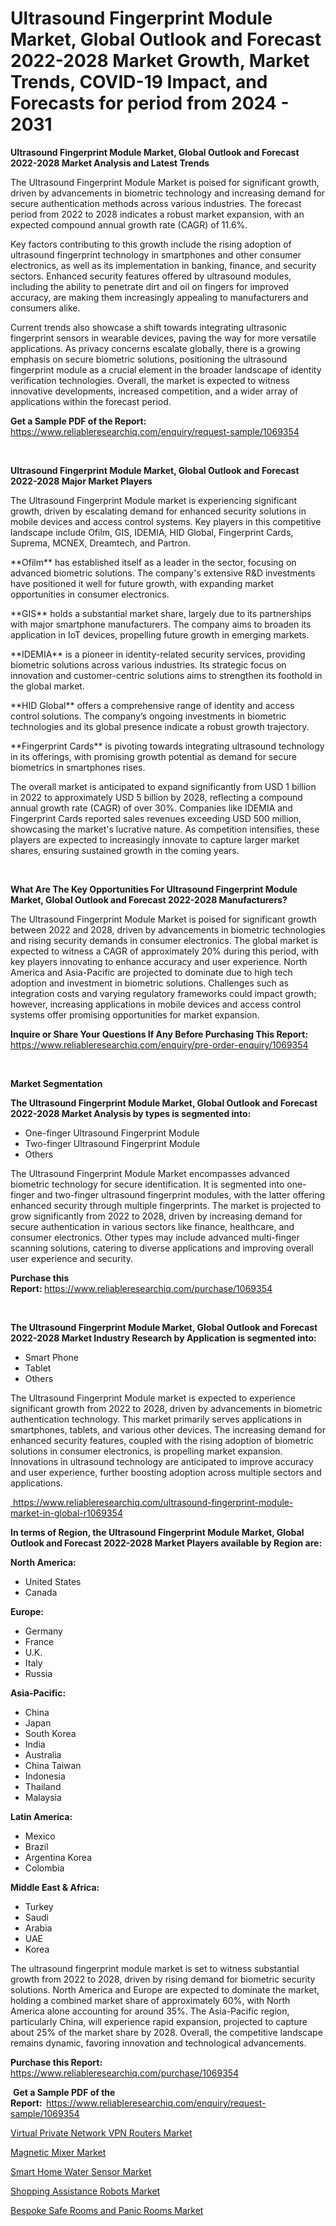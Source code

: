 <p><h1>Ultrasound Fingerprint Module Market, Global Outlook and Forecast 2022-2028 Market Growth, Market Trends, COVID-19 Impact, and Forecasts for period from 2024 - 2031</h1></p><p><strong>Ultrasound Fingerprint Module Market, Global Outlook and Forecast 2022-2028 Market Analysis and Latest Trends</strong></p>
<p><p>The Ultrasound Fingerprint Module Market is poised for significant growth, driven by advancements in biometric technology and increasing demand for secure authentication methods across various industries. The forecast period from 2022 to 2028 indicates a robust market expansion, with an expected compound annual growth rate (CAGR) of 11.6%. </p><p>Key factors contributing to this growth include the rising adoption of ultrasound fingerprint technology in smartphones and other consumer electronics, as well as its implementation in banking, finance, and security sectors. Enhanced security features offered by ultrasound modules, including the ability to penetrate dirt and oil on fingers for improved accuracy, are making them increasingly appealing to manufacturers and consumers alike.</p><p>Current trends also showcase a shift towards integrating ultrasonic fingerprint sensors in wearable devices, paving the way for more versatile applications. As privacy concerns escalate globally, there is a growing emphasis on secure biometric solutions, positioning the ultrasound fingerprint module as a crucial element in the broader landscape of identity verification technologies. Overall, the market is expected to witness innovative developments, increased competition, and a wider array of applications within the forecast period.</p></p>
<p><strong>Get a Sample PDF of the Report:&nbsp;</strong> <a href="https://www.reliableresearchiq.com/enquiry/request-sample/1069354">https://www.reliableresearchiq.com/enquiry/request-sample/1069354</a></p>
<p>&nbsp;</p>
<p><strong>Ultrasound Fingerprint Module Market, Global Outlook and Forecast 2022-2028 Major Market Players</strong></p>
<p><p>The Ultrasound Fingerprint Module market is experiencing significant growth, driven by escalating demand for enhanced security solutions in mobile devices and access control systems. Key players in this competitive landscape include Ofilm, GIS, IDEMIA, HID Global, Fingerprint Cards, Suprema, MCNEX, Dreamtech, and Partron.</p><p>**Ofilm** has established itself as a leader in the sector, focusing on advanced biometric solutions. The company's extensive R&D investments have positioned it well for future growth, with expanding market opportunities in consumer electronics. </p><p>**GIS** holds a substantial market share, largely due to its partnerships with major smartphone manufacturers. The company aims to broaden its application in IoT devices, propelling future growth in emerging markets.</p><p>**IDEMIA** is a pioneer in identity-related security services, providing biometric solutions across various industries. Its strategic focus on innovation and customer-centric solutions aims to strengthen its foothold in the global market.</p><p>**HID Global** offers a comprehensive range of identity and access control solutions. The company’s ongoing investments in biometric technologies and its global presence indicate a robust growth trajectory.</p><p>**Fingerprint Cards** is pivoting towards integrating ultrasound technology in its offerings, with promising growth potential as demand for secure biometrics in smartphones rises.</p><p>The overall market is anticipated to expand significantly from USD 1 billion in 2022 to approximately USD 5 billion by 2028, reflecting a compound annual growth rate (CAGR) of over 30%. Companies like IDEMIA and Fingerprint Cards reported sales revenues exceeding USD 500 million, showcasing the market's lucrative nature. As competition intensifies, these players are expected to increasingly innovate to capture larger market shares, ensuring sustained growth in the coming years.</p></p>
<p>&nbsp;</p>
<p><strong>What Are The Key Opportunities For Ultrasound Fingerprint Module Market, Global Outlook and Forecast 2022-2028 Manufacturers?</strong></p>
<p><p>The Ultrasound Fingerprint Module Market is poised for significant growth between 2022 and 2028, driven by advancements in biometric technologies and rising security demands in consumer electronics. The global market is expected to witness a CAGR of approximately 20% during this period, with key players innovating to enhance accuracy and user experience. North America and Asia-Pacific are projected to dominate due to high tech adoption and investment in biometric solutions. Challenges such as integration costs and varying regulatory frameworks could impact growth; however, increasing applications in mobile devices and access control systems offer promising opportunities for market expansion.</p></p>
<p><strong>Inquire or Share Your Questions If Any Before Purchasing This Report:</strong> <a href="https://www.reliableresearchiq.com/enquiry/pre-order-enquiry/1069354">https://www.reliableresearchiq.com/enquiry/pre-order-enquiry/1069354</a></p>
<p>&nbsp;</p>
<p><strong>Market Segmentation</strong></p>
<p><strong>The Ultrasound Fingerprint Module Market, Global Outlook and Forecast 2022-2028 Market Analysis by types is segmented into:</strong></p>
<p><ul><li>One-finger Ultrasound Fingerprint Module</li><li>Two-finger Ultrasound Fingerprint Module</li><li>Others</li></ul></p>
<p><p>The Ultrasound Fingerprint Module Market encompasses advanced biometric technology for secure identification. It is segmented into one-finger and two-finger ultrasound fingerprint modules, with the latter offering enhanced security through multiple fingerprints. The market is projected to grow significantly from 2022 to 2028, driven by increasing demand for secure authentication in various sectors like finance, healthcare, and consumer electronics. Other types may include advanced multi-finger scanning solutions, catering to diverse applications and improving overall user experience and security.</p></p>
<p><strong>Purchase this Report:&nbsp;</strong><a href="https://www.reliableresearchiq.com/purchase/1069354">https://www.reliableresearchiq.com/purchase/1069354</a></p>
<p>&nbsp;</p>
<p><strong>The Ultrasound Fingerprint Module Market, Global Outlook and Forecast 2022-2028 Market Industry Research by Application is segmented into:</strong></p>
<p><ul><li>Smart Phone</li><li>Tablet</li><li>Others</li></ul></p>
<p><p>The Ultrasound Fingerprint Module market is expected to experience significant growth from 2022 to 2028, driven by advancements in biometric authentication technology. This market primarily serves applications in smartphones, tablets, and various other devices. The increasing demand for enhanced security features, coupled with the rising adoption of biometric solutions in consumer electronics, is propelling market expansion. Innovations in ultrasound technology are anticipated to improve accuracy and user experience, further boosting adoption across multiple sectors and applications.</p></p>
<p><a href="https://www.reliableresearchiq.com/ultrasound-fingerprint-module-market-in-global-r1069354">&nbsp;https://www.reliableresearchiq.com/ultrasound-fingerprint-module-market-in-global-r1069354</a></p>
<p><strong>In terms of Region, the Ultrasound Fingerprint Module Market, Global Outlook and Forecast 2022-2028 Market Players available by Region are:</strong></p>
<p>
    <p> <strong> North America: </strong>
        <ul>
            <li>United States</li>
            <li>Canada</li>
        </ul>
        </p> 
    <p> <strong> Europe: </strong>
        <ul>
            <li>Germany</li>
            <li>France</li>
            <li>U.K.</li>
            <li>Italy</li>
            <li>Russia</li>
        </ul>
        </p> 
    <p> <strong> Asia-Pacific: </strong>
        <ul>
            <li>China</li>
            <li>Japan</li>
            <li>South Korea</li>
            <li>India</li>
            <li>Australia</li>
            <li>China Taiwan</li>
            <li>Indonesia</li>
            <li>Thailand</li>
            <li>Malaysia</li>
        </ul>
        </p> 
    <p> <strong> Latin America: </strong>
        <ul>
            <li>Mexico</li>
            <li>Brazil</li>
            <li>Argentina Korea</li>
            <li>Colombia</li>
        </ul>
        </p> 
    <p> <strong> Middle East & Africa: </strong>
        <ul>
            <li>Turkey</li>
            <li>Saudi</li>
            <li>Arabia</li>
            <li>UAE</li>
            <li>Korea</li>
        </ul>
    </p>
    </p>
<p><p>The ultrasound fingerprint module market is set to witness substantial growth from 2022 to 2028, driven by rising demand for biometric security solutions. North America and Europe are expected to dominate the market, holding a combined market share of approximately 60%, with North America alone accounting for around 35%. The Asia-Pacific region, particularly China, will experience rapid expansion, projected to capture about 25% of the market share by 2028. Overall, the competitive landscape remains dynamic, favoring innovation and technological advancements.</p></p>
<p><strong>Purchase this Report: </strong><a href="https://www.reliableresearchiq.com/purchase/1069354">https://www.reliableresearchiq.com/purchase/1069354</a></p>
<p>&nbsp;<strong>Get a Sample PDF of the Report:&nbsp;&nbsp;</strong><a href="https://www.reliableresearchiq.com/enquiry/request-sample/1069354">https://www.reliableresearchiq.com/enquiry/request-sample/1069354</a></p>
<p><strong></strong></p>
<p><p><a href="https://medium.com/@barbarakbess8920/virtual-private-network-vpn-routers-market-global-market-insights-and-sales-trends-2024-to-2031-76164b19fe0e">Virtual Private Network VPN Routers Market</a></p><p><a href="https://www.linkedin.com/pulse/global-magnetic-mixer-market-trends-insights-growth-opportunities-ndlwe?trackingId=suxT1nmBQGq2G%2FZ7cwY1Cg%3D%3D">Magnetic Mixer Market</a></p><p><a href="https://www.linkedin.com/pulse/smart-home-water-sensor-market-global-insights-sales-peple?trackingId=sRZPLyw9TUCQa%2BiNnYSlVA%3D%3D">Smart Home Water Sensor Market</a></p><p><a href="https://www.linkedin.com/pulse/shopping-assistance-robots-market-industry-trends-forecast-ykpde?trackingId=HorjbwotTlCbZR3rFPW5yg%3D%3D">Shopping Assistance Robots Market</a></p><p><a href="https://medium.com/@samantha.welch56767/bespoke-safe-rooms-and-panic-rooms-market-market-segmentation-geographical-regions-and-market-fe90acb6fd98">Bespoke Safe Rooms and Panic Rooms Market</a></p></p>